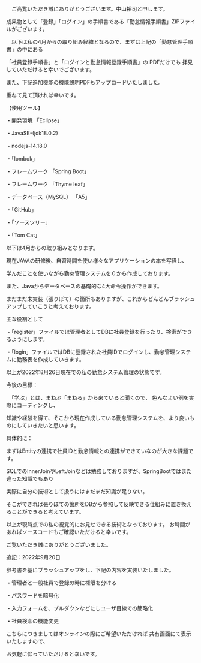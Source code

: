 　ご高覧いただき誠にありがとうございます。中山裕司と申します。
 
 
  
成果物として「登録」「ログイン」の手順書である「勤怠情報手順書」ZIPファイルがございます。
 
  
　以下は私の4月からの取り組み経緯となるので、まずは上記の「勤怠管理手順書」の中にある
 
「社員登録手順書」と「ログインと勤怠情報登録手順書」の
PDFだけでも 
 拝見していただけると幸いでございます。
  
また、下記追加機能の機能説明PDFもアップロードいたしました。
 
重ねて見て頂ければ幸いです。

【使用ツール】
 
・開発環境 「Eclipse」
 
・JavaSE-(jdk18.0.2)
 
・nodejs-14.18.0
 
・「lombok」
 
・フレームワーク 「Spring Boot」
 
・フレームワーク 「Thyme leaf」
 
・データベース（MySQL） 「A5」
 
・「GitHub」
 
・「ソースツリー」
 
・「Tom Cat」 
 
 
 
以下は4月からの取り組みとなります。
  
  
  
現在JAVAの研修後、自習時間を使い様々なアプリケーションの本を写経し、
 
学んだことを使いながら勤怠管理システムを０から作成しております。
 
また、Javaからデータベースの基礎的な4大命令操作ができます。
 
まだまだ未実装（張りぼて）の箇所もありますが、これからどんどんブラッシュアップしていこうと考えております。
 　
 
主な役割として
 
・「register」ファイルでは管理者としてDBに社員登録を行ったり、検索ができるようにします。
 
・「login」ファイルではDBに登録された社員IDでログインし、勤怠管理システムに勤務表を作成していきます。
 
 
 
 
以上が2022年8月26日現在での私の勤怠システム管理の状態です。
 
 
 
 
今後の目標：
 
　「学ぶ」とは、まねぶ「まねる」から来ていると聞くので、
  色んなよい例を実際にコーディングし、
 
知識や経験を得て、そこから現在作成している勤怠管理システムを、より良いものにしていきたいと思います。
 
具体的に：
 
まずはEntityの連携で社員IDと勤怠情報との連携ができていなのが大きな課題です。
 
SQLでのInnerJoinやLeftJoinなどは勉強しておりますが、SpringBootではまた違った知識でもあり
 
実際に自分の技術として扱うにはまだまだ知識が足りない。
 
そこができれば張りぼての箇所をDBから参照して反映できる仕組みに置き換えることができると考えています。
 
 
以上が現時点での私の視覚的にお見せできる技術となっております。
お時間があればソースコードもご確認いただけると幸いです。
 
 
ご覧いただき誠にありがとうございました。
 
 
 
 
 
 
 
 
 
 
追記：2022年9月20日
 
参考書を基にブラッシュアップをし、下記の内容を実装いたしました。
 
・管理者と一般社員で登録の時に権限を分ける
 
・パスワードを暗号化
 
・入力フォームを、プルダウンなどにしユーザ目線での簡略化
 
・社員検索の機能変更
 
こちらにつきましてはオンラインの際にご希望いただければ
共有画面にて表示いたしますので、
 
お気軽に仰っていただけると幸いです。
